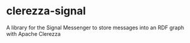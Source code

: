 # clerezza-signal
A library for the Signal Messenger to store messages into an RDF graph with Apache Clerezza
